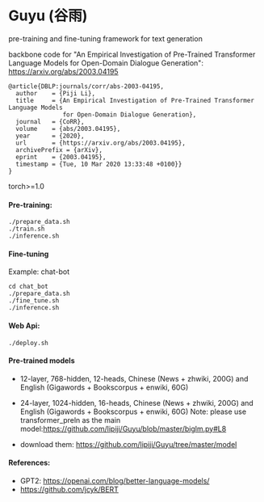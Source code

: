 # Guyu (谷雨)
pre-training and fine-tuning framework for text generation

backbone code for "An Empirical Investigation of Pre-Trained Transformer Language Models for Open-Domain Dialogue Generation": https://arxiv.org/abs/2003.04195
```
@article{DBLP:journals/corr/abs-2003-04195,
  author    = {Piji Li},
  title     = {An Empirical Investigation of Pre-Trained Transformer Language Models
               for Open-Domain Dialogue Generation},
  journal   = {CoRR},
  volume    = {abs/2003.04195},
  year      = {2020},
  url       = {https://arxiv.org/abs/2003.04195},
  archivePrefix = {arXiv},
  eprint    = {2003.04195},
  timestamp = {Tue, 10 Mar 2020 13:33:48 +0100}}
}
```

torch>=1.0

#### Pre-training:

```
./prepare_data.sh
./train.sh
./inference.sh
```

#### Fine-tuning
Example: chat-bot

```
cd chat_bot
./prepare_data.sh
./fine_tune.sh
./inference.sh
```

#### Web Api:
```
./deploy.sh
```

#### Pre-trained models
- 12-layer, 768-hidden, 12-heads, Chinese (News + zhwiki, 200G) and English (Gigawords + Bookscorpus + enwiki, 60G) 

- 24-layer, 1024-hidden, 16-heads, Chinese (News + zhwiki, 200G) and English (Gigawords + Bookscorpus + enwiki, 60G)
  Note: please use transformer_preln as the main model:https://github.com/lipiji/Guyu/blob/master/biglm.py#L8

- download them: https://github.com/lipiji/Guyu/tree/master/model

#### References:
- GPT2: https://openai.com/blog/better-language-models/
- https://github.com/jcyk/BERT
